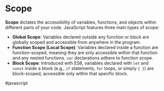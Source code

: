 # Scope

**Scope** dictates the accessibility of variables, functions, and objects within different parts of your code. JavaScript features three main types of scope:

* **Global Scope**: Variables declared outside any function or block are globally scoped and accessible from anywhere in the program.
* **Function Scope (Local Scope)**: Variables declared inside a function are function-scoped, meaning they are only accessible within that function and any nested functions. `var` declarations adhere to function scope.
* **Block Scope**: Introduced with ES6, variables declared with `let` and `const` inside a block (e.g., `if` statements, `for` loops, or simply `{ }`) are block-scoped, accessible only within that specific block.



#javascript